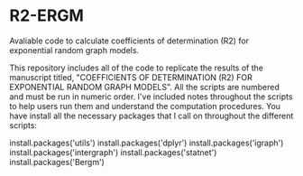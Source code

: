 # R2-ERGM
Avaliable code to calculate coefficients of determination (R2) for exponential random graph models.



This repository includes all of the code to replicate the results of the manuscript titled, "COEFFICIENTS OF DETERMINATION (R2) FOR EXPONENTIAL RANDOM GRAPH MODELS". All the scripts are numbered and must be run in numeric order. I've included notes throughout the scripts to help users run them and understand the computation procedures. You have install all the necessary packages that I call on throughout the different scripts:

install.packages('utils')
install.packages('dplyr')
install.packages('igraph')
install.packages('intergraph')
install.packages('statnet')
install.packages('Bergm')
